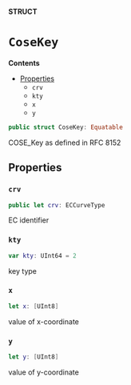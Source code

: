 **STRUCT**

# `CoseKey`

**Contents**

- [Properties](#properties)
  - `crv`
  - `kty`
  - `x`
  - `y`

```swift
public struct CoseKey: Equatable
```

COSE_Key as defined in RFC 8152

## Properties
### `crv`

```swift
public let crv: ECCurveType
```

EC identifier

### `kty`

```swift
var kty: UInt64 = 2
```

key type

### `x`

```swift
let x: [UInt8]
```

value of x-coordinate

### `y`

```swift
let y: [UInt8]
```

value of y-coordinate
